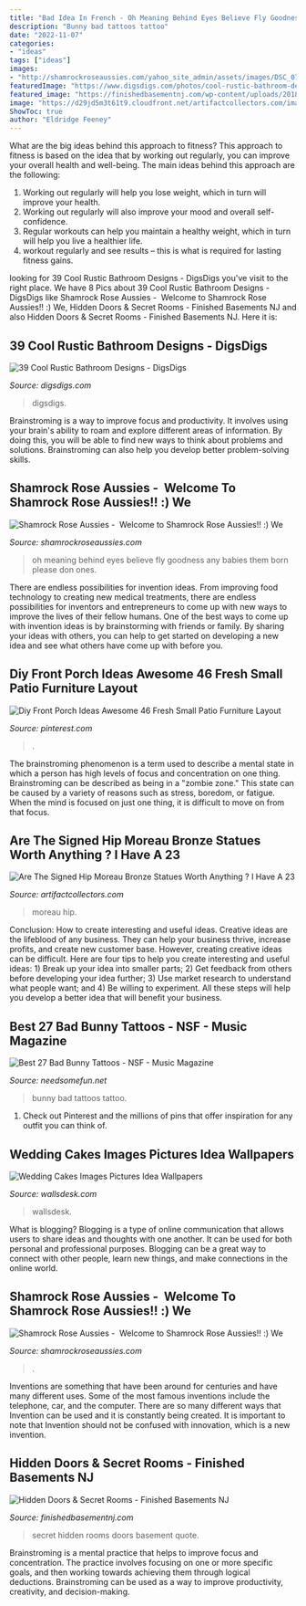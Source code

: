 ```yaml
---
title: "Bad Idea In French - Oh Meaning Behind Eyes Believe Fly Goodness Any Babies Them Born Please Don Ones"
description: "Bunny bad tattoos tattoo"
date: "2022-11-07"
categories:
- "ideas"
tags: ["ideas"]
images:
- "http://shamrockroseaussies.com/yahoo_site_admin/assets/images/DSC_0789.124232618_std.JPG"
featuredImage: "https://www.digsdigs.com/photos/cool-rustic-bathroom-designs-26.jpg"
featured_image: "https://finishedbasementnj.com/wp-content/uploads/2018/12/IMG_9121.jpg"
image: "https://d29jd5m3t61t9.cloudfront.net/artifactcollectors.com/images/fbfiles/images/625w/IMG_0869-vjr4hxo4n0_v_1517511336.jpg"
ShowToc: true
author: "Eldridge Feeney"
---
```



What are the big ideas behind this approach to fitness?
This approach to fitness is based on the idea that by working out regularly, you can improve your overall health and well-being. The main ideas behind this approach are the following: 
1) Working out regularly will help you lose weight, which in turn will improve your health. 
2) Working out regularly will also improve your mood and overall self-confidence. 
3) Regular workouts can help you maintain a healthy weight, which in turn will help you live a healthier life. 
4) workout regularly and see results – this is what is required for lasting fitness gains.

	

		
looking for 39 Cool Rustic Bathroom Designs - DigsDigs you've visit to the right place. We have 8 Pics about 39 Cool Rustic Bathroom Designs - DigsDigs like Shamrock Rose Aussies - ﻿﻿﻿ Welcome to Shamrock Rose Aussies!! :) We, Hidden Doors &amp; Secret Rooms - Finished Basements NJ and also Hidden Doors &amp; Secret Rooms - Finished Basements NJ. Here it is:
		
    
## 39 Cool Rustic Bathroom Designs - DigsDigs

<img loading=lazy src="https://www.digsdigs.com/photos/cool-rustic-bathroom-designs-26.jpg" onerror="this.onerror=null;this.src='https://tse2.mm.bing.net/th?id=OIP.qY3RWZ3ABcTyzFhm9vmU3AHaLH&amp;pid=15.1';" alt="39 Cool Rustic Bathroom Designs - DigsDigs">

_Source: digsdigs.com_

>digsdigs. 

	

Brainstroming is a way to improve focus and productivity. It involves using your brain's ability to roam and explore different areas of information. By doing this, you will be able to find new ways to think about problems and solutions. Brainstroming can also help you develop better problem-solving skills.

    
## Shamrock Rose Aussies - ﻿﻿﻿ Welcome To Shamrock Rose Aussies!! :) We

<img loading=lazy src="http://shamrockroseaussies.com/yahoo_site_admin/assets/images/DSC_0424.79194751_std.JPG" onerror="this.onerror=null;this.src='https://tse3.mm.bing.net/th?id=OIP.kkHtauIFzSUUcO9SvmikqgHaE-&amp;pid=15.1';" alt="Shamrock Rose Aussies - ﻿﻿﻿ Welcome to Shamrock Rose Aussies!! :) We">

_Source: shamrockroseaussies.com_

>oh meaning behind eyes believe fly goodness any babies them born please don ones. 

	

There are endless possibilities for invention ideas. From improving food technology to creating new medical treatments, there are endless possibilities for inventors and entrepreneurs to come up with new ways to improve the lives of their fellow humans. One of the best ways to come up with invention ideas is by brainstorming with friends or family. By sharing your ideas with others, you can help to get started on developing a new idea and see what others have come up with before you.

    
## Diy Front Porch Ideas Awesome 46 Fresh Small Patio Furniture Layout

<img loading=lazy src="https://i.pinimg.com/736x/fa/d2/96/fad29605e62e3c12d63fd223e6aa5ce4.jpg" onerror="this.onerror=null;this.src='https://tse3.mm.bing.net/th?id=OIP.NbulRDpzrfMdobKkAHAm-gHaLH&amp;pid=15.1';" alt="Diy Front Porch Ideas Awesome 46 Fresh Small Patio Furniture Layout">

_Source: pinterest.com_

>. 

	

The brainstroming phenomenon is a term used to describe a mental state in which a person has high levels of focus and concentration on one thing. Brainstroming can be described as being in a "zombie zone." This state can be caused by a variety of reasons such as stress, boredom, or fatigue. When the mind is focused on just one thing, it is difficult to move on from that focus.

    
## Are The Signed Hip Moreau Bronze Statues Worth Anything ? I Have A 23

<img loading=lazy src="https://d29jd5m3t61t9.cloudfront.net/artifactcollectors.com/images/fbfiles/images/625w/IMG_0869-vjr4hxo4n0_v_1517511336.jpg" onerror="this.onerror=null;this.src='https://tse3.mm.bing.net/th?id=OIP.lHNb6pu1yJtRZ-uYhmqcWwHaJ3&amp;pid=15.1';" alt="Are The Signed Hip Moreau Bronze Statues Worth Anything ? I Have A 23">

_Source: artifactcollectors.com_

>moreau hip. 

	

Conclusion: How to create interesting and useful ideas.
Creative ideas are the lifeblood of any business. They can help your business thrive, increase profits, and create new customer base. However, creating creative ideas can be difficult. Here are four tips to help you create interesting and useful ideas: 1) Break up your idea into smaller parts; 2) Get feedback from others before developing your idea further; 3) Use market research to understand what people want; and 4) Be willing to experiment. All these steps will help you develop a better idea that will benefit your business.

    
## Best 27 Bad Bunny Tattoos - NSF - Music Magazine

<img loading=lazy src="https://www.needsomefun.net/wp-content/uploads/2020/05/bad-bunny-tattoo-12.jpg" onerror="this.onerror=null;this.src='https://tse4.mm.bing.net/th?id=OIP.FH6wB3Pw9804keoBj3wn6AAAAA&amp;pid=15.1';" alt="Best 27 Bad Bunny Tattoos - NSF - Music Magazine">

_Source: needsomefun.net_

>bunny bad tattoos tattoo. 

	

1) Check out Pinterest and the millions of pins that offer inspiration for any outfit you can think of.

    
## Wedding Cakes Images Pictures Idea Wallpapers

<img loading=lazy src="https://wallsdesk.com/wp-content/uploads/2016/02/wedding-cake-pictures.jpg" onerror="this.onerror=null;this.src='https://tse3.mm.bing.net/th?id=OIP.wjpbqx_7jiYI7CRRBJaVNQHaJ4&amp;pid=15.1';" alt="Wedding Cakes Images Pictures Idea Wallpapers">

_Source: wallsdesk.com_

>wallsdesk. 

	

What is blogging?
Blogging is a type of online communication that allows users to share ideas and thoughts with one another. It can be used for both personal and professional purposes. Blogging can be a great way to connect with other people, learn new things, and make connections in the online world.

    
## Shamrock Rose Aussies - ﻿﻿﻿ Welcome To Shamrock Rose Aussies!! :) We

<img loading=lazy src="http://shamrockroseaussies.com/yahoo_site_admin/assets/images/DSC_0789.124232618_std.JPG" onerror="this.onerror=null;this.src='https://tse1.mm.bing.net/th?id=OIP.sebjmXqADm-oD36V6t2aDwHaE-&amp;pid=15.1';" alt="Shamrock Rose Aussies - ﻿﻿﻿ Welcome to Shamrock Rose Aussies!! :) We">

_Source: shamrockroseaussies.com_

>. 

	

Inventions are something that have been around for centuries and have many different uses. Some of the most famous inventions include the telephone, car, and the computer. There are so many different ways that Invention can be used and it is constantly being created. It is important to note that Invention should not be confused with innovation, which is a new invention.

    
## Hidden Doors &amp; Secret Rooms - Finished Basements NJ

<img loading=lazy src="https://finishedbasementnj.com/wp-content/uploads/2018/12/IMG_9121.jpg" onerror="this.onerror=null;this.src='https://tse3.mm.bing.net/th?id=OIP.Ro6NO7UR0gTWANN-lnSpAwHaJ4&amp;pid=15.1';" alt="Hidden Doors &amp; Secret Rooms - Finished Basements NJ">

_Source: finishedbasementnj.com_

>secret hidden rooms doors basement quote. 

	

Brainstroming is a mental practice that helps to improve focus and concentration. The practice involves focusing on one or more specific goals, and then working towards achieving them through logical deductions. Brainstroming can be used as a way to improve productivity, creativity, and decision-making.

